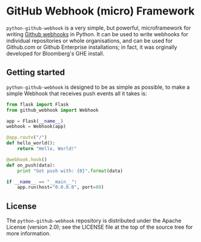 # GitHub Webhook (micro) Framework

`python-github-webhook` is a very simple, but powerful, microframework for writing [Github
webhooks][1] in Python. It can be used to write webhooks for individual repositories or whole
organisations, and can be used for Github.com or Github Enterprise installations; in fact, it was
orginally developed for Bloomberg's GHE install.

## Getting started

`python-github-webhook` is designed to be as simple as possible, to make a simple Webhook that
receives push events all it takes is:

```py
from flask import Flask
from github_webhook import Webhook

app = Flask(__name__)
webhook = Webhook(app)

@app.route("/")
def hello_world():
    return "Hello, World!"

@webhook.hook()
def on_push(data):
    print "Got push with: {0}".format(data)

if __name__ == "__main__":
    app.run(host="0.0.0.0", port=80)
```

## License

The `python-github-webhook` repository is distributed under the Apache License (version 2.0);
see the LICENSE file at the top of the source tree for more information.

[1]: https://developer.github.com/webhooks/